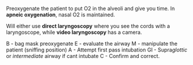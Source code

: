 Preoxygenate the patient to put O2 in the alveoli and give you time. In **apneic oxygenation**, nasal O2 is maintained.

Will either use **direct laryngoscopy** where you see the cords with a laryngoscope, while **video laryngoscopy** has a camera.

B - bag mask preoxygenate
E - evaluate the airway
M - manipulate the patient (sniffing position)
A - Attempt first pass intubation
GI - Supra*glottic* or *intermediate* airway if cant intubate
C - Confirm and correct.